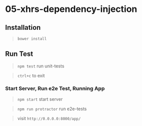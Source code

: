 05-xhrs-dependency-injection
===========================

## Installation

> `bower install`

## Run Test

> `npm test` run unit-tests

> `ctrl+c` to exit

### Start Server, Run e2e Test, Running App

> `npm start` start server

> `npm run protractor` run e2e-tests

> visit `http://0.0.0.0:8000/app/`
